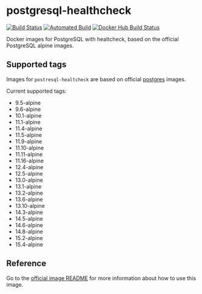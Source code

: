 # postgresql-healthcheck

[![Build Status](https://api.travis-ci.org/jobandtalent/docker-public-images.svg?branch=master)](https://travis-ci.org/jobandtalent/docker-public-images)
[![Automated Build](https://img.shields.io/docker/cloud/automated/jobandtalent/postgres.svg)](https://hub.docker.com/r/jobandtalent/postgres)
[![Docker Hub Build Status](https://img.shields.io/docker/cloud/build/jobandtalent/postgres.svg)](https://hub.docker.com/r/jobandtalent/postgres)

Docker images for PostgreSQL with healtcheck, based on the official PostgreSQL alpine images.

## Supported tags

Images for `postresql-healtcheck` are based on official [postgres](https://hub.docker.com/_/postgres)
images.

Current supported tags:

 * 9.5-alpine
 * 9.6-alpine
 * 10.1-alpine
 * 11.1-alpine
 * 11.4-alpine
 * 11.5-alpine
 * 11.9-alpine
 * 11.10-alpine
 * 11.11-alpine
 * 11.16-alpine
 * 12.4-alpine
 * 12.5-alpine
 * 13.0-alpine
 * 13.1-alpine
 * 13.2-alpine
 * 13.6-alpine
 * 13.10-alpine
 * 14.3-alpine
 * 14.5-alpine
 * 14.6-alpine
 * 14.8-alpine
 * 15.2-alpine
 * 15.4-alpine

## Reference

Go to the [official image README](https://hub.docker.com/_/postgres?tab=description) for more information about how to use this image.
